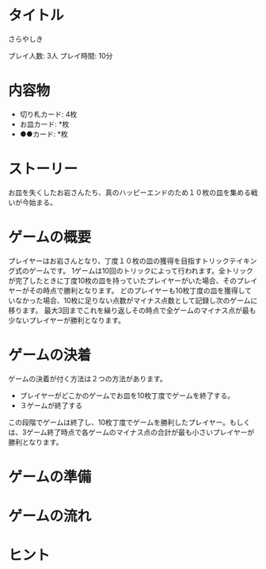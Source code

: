 # タイトル

さらやしき

プレイ人数: 3人
プレイ時間: 10分

# 内容物

* 切り札カード: 4枚
* お皿カード: *枚
* ●●カード: *枚

# ストーリー
お皿を失くしたお岩さんたち、真のハッピーエンドのため１０枚の皿を集める戦いが今始まる。

# ゲームの概要
プレイヤーはお岩さんとなり、丁度１０枚の皿の獲得を目指すトリックテイキング式のゲームです。
1ゲームは10回のトリックによって行われます。全トリックが完了したときに丁度10枚の皿を持っていたプレイヤーがいた場合、そのプレイヤーがその時点で勝利となります。
どのプレイヤーも10枚丁度の皿を獲得していなかった場合、10枚に足りない点数がマイナス点数として記録し次のゲームに移ります。
最大3回までこれを繰り返しその時点で全ゲームのマイナス点が最も少ないプレイヤーが勝利となります。

# ゲームの決着
ゲームの決着が付く方法は２つの方法があります。
* プレイヤーがどこかのゲームでお皿を10枚丁度でゲームを終了する。
* ３ゲームが終了する

この段階でゲームは終了し、10枚丁度でゲームを勝利したプレイヤー。もしくは、3ゲーム終了時点で各ゲームのマイナス点の合計が最も小さいプレイヤーが勝利となります。


# ゲームの準備

# ゲームの流れ

# ヒント
